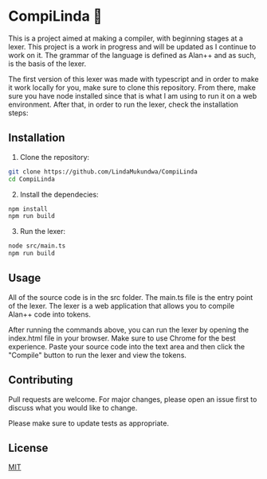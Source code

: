 # CompiLinda 🌺

This is a project aimed at making a compiler, with beginning stages at a lexer. This project is a work in progress and will be updated as I continue to work on it. The grammar of the language is defined as Alan++ and as such, is the basis of the lexer.

The first version of this lexer was made with typescript and in order to make it work locally for you, make sure to clone this repository. From there, make sure you have node installed since that is what I am using to run it on a web environment. After that, in order to run the lexer, check the installation steps:

## Installation

1. Clone the repository:

```bash
git clone https://github.com/LindaMukundwa/CompiLinda
cd CompiLinda
```

2. Install the dependecies:

```bash
npm install
npm run build
```
3. Run the lexer:

```bash
node src/main.ts
npm run build
```

## Usage

All of the source code is in the src folder. The main.ts file is the entry point of the lexer. The lexer is a web application that allows you to compile Alan++ code into tokens.

After running the commands above, you can run the lexer by opening the index.html file in your browser. Make sure to use Chrome for the best experience. Paste your source code into the text area and then click the "Compile" button to run the lexer and view the tokens. 


## Contributing

Pull requests are welcome. For major changes, please open an issue first
to discuss what you would like to change.

Please make sure to update tests as appropriate.

## License

[MIT](https://choosealicense.com/licenses/mit/)